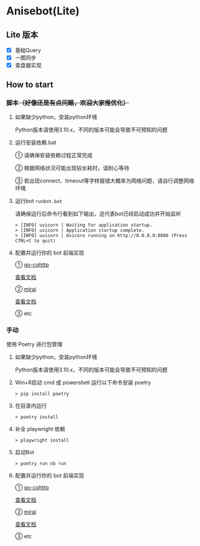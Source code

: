 # Anisebot(Lite)

## Lite 版本
 - [x] 基础Query
 - [x] 一图同步
 - [x] 查盘器实现

## How to start

### 脚本<del>（好像还是有点问题，欢迎大家推优化）</del>
1. 如果缺少python，安装python环境
   
   Python版本请使用3.10.x，不同的版本可能会导致不可预知的问题
2. 运行安装依赖.bat

   ① 请确保安装依赖过程正常完成

   ② 根据网络状况可能出现较长耗时，请耐心等待

   ③ 若出现connect、timeout等字样报错大概率为网络问题，请自行调整网络环境

3. 运行bot `runbot.bat`

   请确保运行后命令行看到如下输出，这代表bot已经启动成功并开始监听

   ```
   > [INFO] uvicorn | Waiting for application startup.
   > [INFO] uvicorn | Application startup complete.
   > [INFO] uvicorn | Uvicorn running on http://0.0.0.0:8080 (Press CTRL+C to quit)
   ```

4. 配置并运行你的 bot 前端实现
   
   ① [go-cqhttp](https://github.com/Mrs4s/go-cqhttp)
   
   [查看文档](doc/botConnect-GoCq.md)

   ② [mirai](https://mirai.mamoe.net/)
   
   [查看文档](doc/botConnect-Mirai.md)

   ③ etc
 

### 手动
使用 Poetry 进行包管理
1. 如果缺少python，安装python环境 
   
   Python版本请使用3.10.x，不同的版本可能会导致不可预知的问题
2. Win+R启动 cmd 或 powershell 运行以下命令安装 poetry
   ```
   > pip install poetry
   ```
3. 在目录内运行
   ```
   > poetry install
   ```
4. 补全 playwright 依赖
   ```
   > playwright install
   ```
5. 启动Bot
   ```
   > poetry run nb run
   ```
6. 配置并运行你的 bot 前端实现
   
   ① [go-cqhttp](https://github.com/Mrs4s/go-cqhttp)
   
   [查看文档](doc/botConnect-GoCq.md)

   ② [mirai](https://mirai.mamoe.net/)
   
   [查看文档](doc/botConnect-Mirai.md)

   ③ etc

